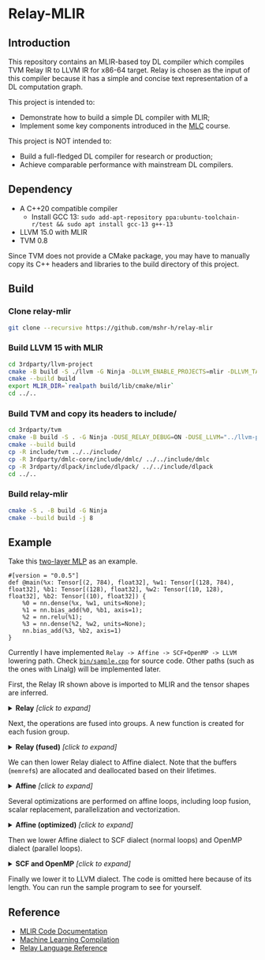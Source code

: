 # Relay-MLIR

## Introduction

This repository contains an MLIR-based toy DL compiler which compiles TVM Relay IR to LLVM IR for x86-64 target. Relay is chosen as the input of this compiler because it has a simple and concise text representation of a DL computation graph. 

This project is intended to:

* Demonstrate how to build a simple DL compiler with MLIR; 
* Implement some key components introduced in the [MLC](https://github.com/mlc-ai/mlc-en) course.

This project is NOT intended to:

* Build a full-fledged DL compiler for research or production;
* Achieve comparable performance with mainstream DL compilers. 

## Dependency

* A C++20 compatible compiler
  * Install GCC 13: `sudo add-apt-repository ppa:ubuntu-toolchain-r/test && sudo apt install gcc-13 g++-13`
* LLVM 15.0 with MLIR
* TVM 0.8

Since TVM does not provide a CMake package, you may have to manually copy its C++ headers and libraries to the build directory of this project.

## Build

### Clone relay-mlir

```bash
git clone --recursive https://github.com/mshr-h/relay-mlir
```

### Build LLVM 15 with MLIR

```bash
cd 3rdparty/llvm-project
cmake -B build -S ./llvm -G Ninja -DLLVM_ENABLE_PROJECTS=mlir -DLLVM_TARGETS_TO_BUILD="host;X86" -DCMAKE_BUILD_TYPE=Release -DLLVM_ENABLE_ASSERTIONS=ON -DLLVM_ENABLE_RTTI=ON -DLLVM_ENABLE_LIBEDIT=OFF
cmake --build build
export MLIR_DIR=`realpath build/lib/cmake/mlir`
cd ../..
```

### Build TVM and copy its headers to include/

```bash
cd 3rdparty/tvm
cmake -B build -S . -G Ninja -DUSE_RELAY_DEBUG=ON -DUSE_LLVM="../llvm-project/build/bin/llvm-config"
cmake --build build
cp -R include/tvm ../../include/
cp -R 3rdparty/dmlc-core/include/dmlc/ ../../include/dmlc
cp -R 3rdparty/dlpack/include/dlpack/ ../../include/dlpack
cd ../..
```

### Build relay-mlir

```bash
cmake -S . -B build -G Ninja
cmake --build build -j 8
```

## Example

Take this [two-layer MLP](example/mlp.txt) as an example.

```
#[version = "0.0.5"]
def @main(%x: Tensor[(2, 784), float32], %w1: Tensor[(128, 784), float32], %b1: Tensor[(128), float32], %w2: Tensor[(10, 128), float32], %b2: Tensor[(10), float32]) {
    %0 = nn.dense(%x, %w1, units=None);
    %1 = nn.bias_add(%0, %b1, axis=1);
    %2 = nn.relu(%1);
    %3 = nn.dense(%2, %w2, units=None);
    nn.bias_add(%3, %b2, axis=1)
}
```

Currently I have implemented `Relay -> Affine -> SCF+OpenMP -> LLVM` lowering path. Check [`bin/sample.cpp`](bin/sample.cpp) for source code. Other paths (such as the ones with Linalg) will be implemented later. 

First, the Relay IR shown above is imported to MLIR and the tensor shapes are inferred. 

<details><summary><b>Relay</b> <i>[click to expand]</i></summary>
<div>

```mlir
module {
  func.func @main(%arg0: tensor<2x784xf32>, %arg1: tensor<128x784xf32>, %arg2: tensor<128xf32>, %arg3: tensor<10x128xf32>, %arg4: tensor<10xf32>) -> tensor<2x10xf32> {
    %0 = "relay.nn.dense"(%arg0, %arg1) : (tensor<2x784xf32>, tensor<128x784xf32>) -> tensor<2x128xf32>
    %1 = "relay.nn.bias_add"(%0, %arg2) {axis = 1 : si64} : (tensor<2x128xf32>, tensor<128xf32>) -> tensor<2x128xf32>
    %2 = "relay.nn.relu"(%1) : (tensor<2x128xf32>) -> tensor<2x128xf32>
    %3 = "relay.nn.dense"(%2, %arg3) : (tensor<2x128xf32>, tensor<10x128xf32>) -> tensor<2x10xf32>
    %4 = "relay.nn.bias_add"(%3, %arg4) {axis = 1 : si64} : (tensor<2x10xf32>, tensor<10xf32>) -> tensor<2x10xf32>
    return %4 : tensor<2x10xf32>
  }
}
```

</div>
</details>

Next, the operations are fused into groups. A new function is created for each fusion group. 

<details><summary><b>Relay (fused)</b> <i>[click to expand]</i></summary>
<div>

```mlir
module {
  func.func @main(%arg0: tensor<2x784xf32>, %arg1: tensor<128x784xf32>, %arg2: tensor<128xf32>, %arg3: tensor<10x128xf32>, %arg4: tensor<10xf32>) -> tensor<2x10xf32> {
    %0 = call @fused_0(%arg0, %arg1, %arg2) : (tensor<2x784xf32>, tensor<128x784xf32>, tensor<128xf32>) -> tensor<2x128xf32>
    %1 = call @fused_1(%0, %arg3, %arg4) : (tensor<2x128xf32>, tensor<10x128xf32>, tensor<10xf32>) -> tensor<2x10xf32>
    return %1 : tensor<2x10xf32>
  }
  func.func @fused_0(%arg0: tensor<2x784xf32>, %arg1: tensor<128x784xf32>, %arg2: tensor<128xf32>) -> tensor<2x128xf32> attributes {primitive = true} {
    %0 = "relay.nn.dense"(%arg0, %arg1) : (tensor<2x784xf32>, tensor<128x784xf32>) -> tensor<2x128xf32>
    %1 = "relay.nn.bias_add"(%0, %arg2) {axis = 1 : si64} : (tensor<2x128xf32>, tensor<128xf32>) -> tensor<2x128xf32>
    %2 = "relay.nn.relu"(%1) : (tensor<2x128xf32>) -> tensor<2x128xf32>
    return %2 : tensor<2x128xf32>
  }
  func.func @fused_1(%arg0: tensor<2x128xf32>, %arg1: tensor<10x128xf32>, %arg2: tensor<10xf32>) -> tensor<2x10xf32> attributes {primitive = true} {
    %0 = "relay.nn.dense"(%arg0, %arg1) : (tensor<2x128xf32>, tensor<10x128xf32>) -> tensor<2x10xf32>
    %1 = "relay.nn.bias_add"(%0, %arg2) {axis = 1 : si64} : (tensor<2x10xf32>, tensor<10xf32>) -> tensor<2x10xf32>
    return %1 : tensor<2x10xf32>
  }
}
```

</div>
</details>

We can then lower Relay dialect to Affine dialect. Note that the buffers (`memref`s) are allocated and deallocated based on their lifetimes. 

<details><summary><b>Affine</b> <i>[click to expand]</i></summary>
<div>

```mlir
module {
  func.func @main(%arg0: memref<2x784xf32>, %arg1: memref<128x784xf32>, %arg2: memref<128xf32>, %arg3: memref<10x128xf32>, %arg4: memref<10xf32>, %arg5: memref<2x10xf32>) attributes {num_inputs = 5 : i64} {
    %0 = memref.alloc() : memref<2x128xf32>
    call @fused_0_lowered(%arg0, %arg1, %arg2, %0) : (memref<2x784xf32>, memref<128x784xf32>, memref<128xf32>, memref<2x128xf32>) -> ()
    call @fused_1_lowered(%0, %arg3, %arg4, %arg5) : (memref<2x128xf32>, memref<10x128xf32>, memref<10xf32>, memref<2x10xf32>) -> ()
    memref.dealloc %0 : memref<2x128xf32>
    return
  }
  func.func @fused_0_lowered(%arg0: memref<2x784xf32>, %arg1: memref<128x784xf32>, %arg2: memref<128xf32>, %arg3: memref<2x128xf32>) attributes {num_inputs = 3 : i64, primitive = true} {
    %0 = memref.alloc() : memref<2x128xf32>
    affine.for %arg4 = 0 to 2 {
      affine.for %arg5 = 0 to 128 {
        %cst = arith.constant 0.000000e+00 : f32
        %2 = affine.for %arg6 = 0 to 784 iter_args(%arg7 = %cst) -> (f32) {
          %3 = affine.load %arg0[%arg4, %arg6] : memref<2x784xf32>
          %4 = affine.load %arg1[%arg5, %arg6] : memref<128x784xf32>
          %5 = arith.mulf %3, %4 : f32
          %6 = arith.addf %arg7, %5 : f32
          affine.yield %6 : f32
        }
        affine.store %2, %0[%arg4, %arg5] : memref<2x128xf32>
      }
    }
    %1 = memref.alloc() : memref<2x128xf32>
    affine.for %arg4 = 0 to 2 {
      affine.for %arg5 = 0 to 128 {
        %2 = affine.load %0[%arg4, %arg5] : memref<2x128xf32>
        %3 = affine.load %arg2[%arg5] : memref<128xf32>
        %4 = arith.addf %2, %3 : f32
        affine.store %4, %1[%arg4, %arg5] : memref<2x128xf32>
      }
    }
    memref.dealloc %0 : memref<2x128xf32>
    affine.for %arg4 = 0 to 2 {
      affine.for %arg5 = 0 to 128 {
        %2 = affine.load %1[%arg4, %arg5] : memref<2x128xf32>
        %cst = arith.constant 0.000000e+00 : f32
        %3 = arith.maxf %2, %cst : f32
        affine.store %3, %arg3[%arg4, %arg5] : memref<2x128xf32>
      }
    }
    memref.dealloc %1 : memref<2x128xf32>
    return
  }
  func.func @fused_1_lowered(%arg0: memref<2x128xf32>, %arg1: memref<10x128xf32>, %arg2: memref<10xf32>, %arg3: memref<2x10xf32>) attributes {num_inputs = 3 : i64, primitive = true} {
    %0 = memref.alloc() : memref<2x10xf32>
    affine.for %arg4 = 0 to 2 {
      affine.for %arg5 = 0 to 10 {
        %cst = arith.constant 0.000000e+00 : f32
        %1 = affine.for %arg6 = 0 to 128 iter_args(%arg7 = %cst) -> (f32) {
          %2 = affine.load %arg0[%arg4, %arg6] : memref<2x128xf32>
          %3 = affine.load %arg1[%arg5, %arg6] : memref<10x128xf32>
          %4 = arith.mulf %2, %3 : f32
          %5 = arith.addf %arg7, %4 : f32
          affine.yield %5 : f32
        }
        affine.store %1, %0[%arg4, %arg5] : memref<2x10xf32>
      }
    }
    affine.for %arg4 = 0 to 2 {
      affine.for %arg5 = 0 to 10 {
        %1 = affine.load %0[%arg4, %arg5] : memref<2x10xf32>
        %2 = affine.load %arg2[%arg5] : memref<10xf32>
        %3 = arith.addf %1, %2 : f32
        affine.store %3, %arg3[%arg4, %arg5] : memref<2x10xf32>
      }
    }
    memref.dealloc %0 : memref<2x10xf32>
    return
  }
}
```

</div>
</details>

Several optimizations are performed on affine loops, including loop fusion, scalar replacement, parallelization and vectorization.

<details><summary><b>Affine (optimized)</b> <i>[click to expand]</i></summary>
<div>

```mlir
module {
  func.func @main(%arg0: memref<2x784xf32>, %arg1: memref<128x784xf32>, %arg2: memref<128xf32>, %arg3: memref<10x128xf32>, %arg4: memref<10xf32>, %arg5: memref<2x10xf32>) attributes {num_inputs = 5 : i64} {
    %0 = memref.alloc() : memref<2x128xf32>
    call @fused_0_lowered(%arg0, %arg1, %arg2, %0) : (memref<2x784xf32>, memref<128x784xf32>, memref<128xf32>, memref<2x128xf32>) -> ()
    call @fused_1_lowered(%0, %arg3, %arg4, %arg5) : (memref<2x128xf32>, memref<10x128xf32>, memref<10xf32>, memref<2x10xf32>) -> ()
    memref.dealloc %0 : memref<2x128xf32>
    return
  }
  func.func @fused_0_lowered(%arg0: memref<2x784xf32>, %arg1: memref<128x784xf32>, %arg2: memref<128xf32>, %arg3: memref<2x128xf32>) attributes {num_inputs = 3 : i64, primitive = true} {
    %cst = arith.constant 0.000000e+00 : f32
    affine.parallel (%arg4, %arg5) = (0, 0) to (2, 128) {
      %cst_0 = arith.constant dense<0.000000e+00> : vector<8xf32>
      %0 = affine.for %arg6 = 0 to 784 step 8 iter_args(%arg7 = %cst_0) -> (vector<8xf32>) {
        %cst_1 = arith.constant 0.000000e+00 : f32
        %5 = vector.transfer_read %arg0[%arg4, %arg6], %cst_1 : memref<2x784xf32>, vector<8xf32>
        %cst_2 = arith.constant 0.000000e+00 : f32
        %6 = vector.transfer_read %arg1[%arg5, %arg6], %cst_2 : memref<128x784xf32>, vector<8xf32>
        %7 = arith.mulf %5, %6 : vector<8xf32>
        %8 = arith.addf %arg7, %7 : vector<8xf32>
        affine.yield %8 : vector<8xf32>
      }
      %1 = vector.reduction <add>, %0 : vector<8xf32> into f32
      %2 = affine.load %arg2[%arg5] : memref<128xf32>
      %3 = arith.addf %1, %2 : f32
      %4 = arith.maxf %3, %cst : f32
      affine.store %4, %arg3[%arg4, %arg5] : memref<2x128xf32>
    }
    return
  }
  func.func @fused_1_lowered(%arg0: memref<2x128xf32>, %arg1: memref<10x128xf32>, %arg2: memref<10xf32>, %arg3: memref<2x10xf32>) attributes {num_inputs = 3 : i64, primitive = true} {
    %cst = arith.constant 0.000000e+00 : f32
    affine.parallel (%arg4, %arg5) = (0, 0) to (2, 10) {
      %cst_0 = arith.constant dense<0.000000e+00> : vector<8xf32>
      %0 = affine.for %arg6 = 0 to 128 step 8 iter_args(%arg7 = %cst_0) -> (vector<8xf32>) {
        %cst_1 = arith.constant 0.000000e+00 : f32
        %4 = vector.transfer_read %arg0[%arg4, %arg6], %cst_1 : memref<2x128xf32>, vector<8xf32>
        %cst_2 = arith.constant 0.000000e+00 : f32
        %5 = vector.transfer_read %arg1[%arg5, %arg6], %cst_2 : memref<10x128xf32>, vector<8xf32>
        %6 = arith.mulf %4, %5 : vector<8xf32>
        %7 = arith.addf %arg7, %6 : vector<8xf32>
        affine.yield %7 : vector<8xf32>
      }
      %1 = vector.reduction <add>, %0 : vector<8xf32> into f32
      %2 = affine.load %arg2[%arg5] : memref<10xf32>
      %3 = arith.addf %1, %2 : f32
      affine.store %3, %arg3[%arg4, %arg5] : memref<2x10xf32>
    }
    return
  }
}
```

</div>
</details>

Then we lower Affine dialect to SCF dialect (normal loops) and OpenMP dialect (parallel loops). 


<details><summary><b>SCF and OpenMP</b> <i>[click to expand]</i></summary>
<div>

```mlir
module {
  func.func @main(%arg0: memref<2x784xf32>, %arg1: memref<128x784xf32>, %arg2: memref<128xf32>, %arg3: memref<10x128xf32>, %arg4: memref<10xf32>, %arg5: memref<2x10xf32>) attributes {num_inputs = 5 : i64} {
    %0 = memref.alloc() : memref<2x128xf32>
    call @fused_0_lowered(%arg0, %arg1, %arg2, %0) : (memref<2x784xf32>, memref<128x784xf32>, memref<128xf32>, memref<2x128xf32>) -> ()
    call @fused_1_lowered(%0, %arg3, %arg4, %arg5) : (memref<2x128xf32>, memref<10x128xf32>, memref<10xf32>, memref<2x10xf32>) -> ()
    memref.dealloc %0 : memref<2x128xf32>
    return
  }
  func.func @fused_0_lowered(%arg0: memref<2x784xf32>, %arg1: memref<128x784xf32>, %arg2: memref<128xf32>, %arg3: memref<2x128xf32>) attributes {num_inputs = 3 : i64, primitive = true} {
    %cst = arith.constant 0.000000e+00 : f32
    %c0 = arith.constant 0 : index
    %c2 = arith.constant 2 : index
    %c0_0 = arith.constant 0 : index
    %c128 = arith.constant 128 : index
    %c1 = arith.constant 1 : index
    %c1_1 = arith.constant 1 : index
    %0 = llvm.mlir.constant(1 : i64) : i64
    omp.parallel   {
      omp.wsloop   for  (%arg4, %arg5) : index = (%c0, %c0_0) to (%c2, %c128) step (%c1, %c1_1) {
        memref.alloca_scope  {
          %cst_2 = arith.constant dense<0.000000e+00> : vector<8xf32>
          %c0_3 = arith.constant 0 : index
          %c784 = arith.constant 784 : index
          %c8 = arith.constant 8 : index
          %1 = scf.for %arg6 = %c0_3 to %c784 step %c8 iter_args(%arg7 = %cst_2) -> (vector<8xf32>) {
            %cst_4 = arith.constant 0.000000e+00 : f32
            %6 = vector.transfer_read %arg0[%arg4, %arg6], %cst_4 : memref<2x784xf32>, vector<8xf32>
            %cst_5 = arith.constant 0.000000e+00 : f32
            %7 = vector.transfer_read %arg1[%arg5, %arg6], %cst_5 : memref<128x784xf32>, vector<8xf32>
            %8 = arith.mulf %6, %7 : vector<8xf32>
            %9 = arith.addf %arg7, %8 : vector<8xf32>
            scf.yield %9 : vector<8xf32>
          }
          %2 = vector.reduction <add>, %1 : vector<8xf32> into f32
          %3 = memref.load %arg2[%arg5] : memref<128xf32>
          %4 = arith.addf %2, %3 : f32
          %5 = arith.maxf %4, %cst : f32
          memref.store %5, %arg3[%arg4, %arg5] : memref<2x128xf32>
        }
        omp.yield
      }
      omp.terminator
    }
    return
  }
  func.func @fused_1_lowered(%arg0: memref<2x128xf32>, %arg1: memref<10x128xf32>, %arg2: memref<10xf32>, %arg3: memref<2x10xf32>) attributes {num_inputs = 3 : i64, primitive = true} {
    %cst = arith.constant 0.000000e+00 : f32
    %c0 = arith.constant 0 : index
    %c2 = arith.constant 2 : index
    %c0_0 = arith.constant 0 : index
    %c10 = arith.constant 10 : index
    %c1 = arith.constant 1 : index
    %c1_1 = arith.constant 1 : index
    %0 = llvm.mlir.constant(1 : i64) : i64
    omp.parallel   {
      omp.wsloop   for  (%arg4, %arg5) : index = (%c0, %c0_0) to (%c2, %c10) step (%c1, %c1_1) {
        memref.alloca_scope  {
          %cst_2 = arith.constant dense<0.000000e+00> : vector<8xf32>
          %c0_3 = arith.constant 0 : index
          %c128 = arith.constant 128 : index
          %c8 = arith.constant 8 : index
          %1 = scf.for %arg6 = %c0_3 to %c128 step %c8 iter_args(%arg7 = %cst_2) -> (vector<8xf32>) {
            %cst_4 = arith.constant 0.000000e+00 : f32
            %5 = vector.transfer_read %arg0[%arg4, %arg6], %cst_4 : memref<2x128xf32>, vector<8xf32>
            %cst_5 = arith.constant 0.000000e+00 : f32
            %6 = vector.transfer_read %arg1[%arg5, %arg6], %cst_5 : memref<10x128xf32>, vector<8xf32>
            %7 = arith.mulf %5, %6 : vector<8xf32>
            %8 = arith.addf %arg7, %7 : vector<8xf32>
            scf.yield %8 : vector<8xf32>
          }
          %2 = vector.reduction <add>, %1 : vector<8xf32> into f32
          %3 = memref.load %arg2[%arg5] : memref<10xf32>
          %4 = arith.addf %2, %3 : f32
          memref.store %4, %arg3[%arg4, %arg5] : memref<2x10xf32>
        }
        omp.yield
      }
      omp.terminator
    }
    return
  }
}
```

</div>
</details>

Finally we lower it to LLVM dialect. The code is omitted here because of its length. You can run the sample program to see for yourself. 

## Reference

* [MLIR Code Documentation](https://mlir.llvm.org/docs/)
* [Machine Learning Compilation](https://mlc.ai/summer22/)
* [Relay Language Reference](https://tvm.apache.org/docs/reference/langref/index.html)
